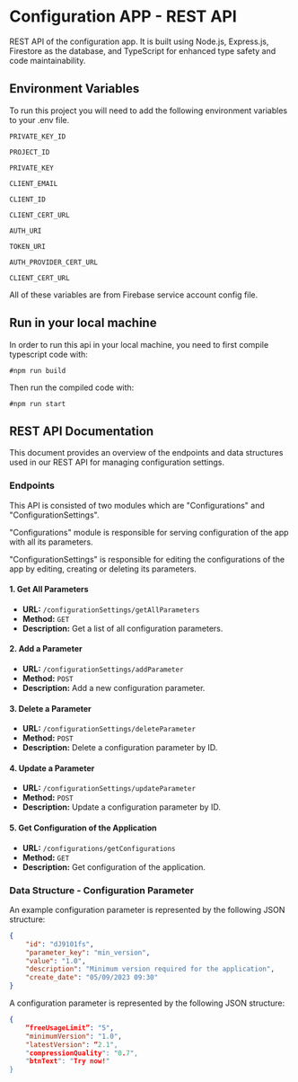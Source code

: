 
# Configuration APP - REST API

REST API of the configuration app. It is built using Node.js, Express.js, Firestore as the database, and TypeScript for enhanced type safety and code maintainability.




## Environment Variables

To run this project you will need to add the following environment variables to your .env file.

`PRIVATE_KEY_ID`

`PROJECT_ID`

`PRIVATE_KEY`

`CLIENT_EMAIL`

`CLIENT_ID`

`CLIENT_CERT_URL`

`AUTH_URI`

`TOKEN_URI`

`AUTH_PROVIDER_CERT_URL`

`CLIENT_CERT_URL`

All of these variables are from Firebase service account config file.




  

## Run in your local machine

In order to run this api in your local machine, you need to first compile typescript code with:

`#npm run build`

Then run the compiled code with:

`#npm run start`


## REST API Documentation

This document provides an overview of the endpoints and data structures used in our REST API for managing configuration settings.

### Endpoints

This API is consisted of two modules which are "Configurations" and "ConfigurationSettings".

"Configurations" module is responsible for serving configuration of the app with all its parameters.

"ConfigurationSettings" is responsible for editing the configurations of the app by editing, creating or deleting its parameters.

#### 1. Get All Parameters

- **URL:** `/configurationSettings/getAllParameters`
- **Method:** `GET`
- **Description:** Get a list of all configuration parameters.

#### 2. Add a Parameter

- **URL:** `/configurationSettings/addParameter`
- **Method:** `POST`
- **Description:** Add a new configuration parameter.

#### 3. Delete a Parameter

- **URL:** `/configurationSettings/deleteParameter`
- **Method:** `POST`
- **Description:** Delete a configuration parameter by ID.

#### 4. Update a Parameter

- **URL:** `/configurationSettings/updateParameter`
- **Method:** `POST`
- **Description:** Update a configuration parameter by ID.

#### 5. Get Configuration of the Application

- **URL:** `/configurations/getConfigurations`
- **Method:** `GET`
- **Description:** Get configuration of the application.

### Data Structure - Configuration Parameter

An example configuration parameter is represented by the following JSON structure:

```json
{
    "id": "dJ9101fs",
    "parameter_key": "min_version",
    "value": "1.0",
    "description": "Minimum version required for the application",
    "create_date": "05/09/2023 09:30"
}
```

A configuration parameter is represented by the following JSON structure:

```json
{
    “freeUsageLimit”: "5",
    "minimumVersion": "1.0",
    "latestVersion": “2.1",
    "compressionQuality": "0.7",
    "btnText": "Try now!"
}
```
